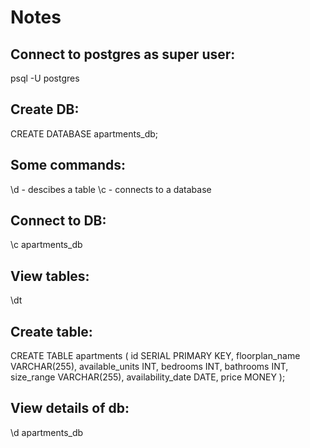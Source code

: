 # Notes


## Connect to postgres as super user:
psql -U postgres

## Create DB:
CREATE DATABASE apartments_db;

## Some commands:
\d - descibes a table
\c - connects to a database

## Connect to DB:
\c apartments_db

## View tables:
\dt

## Create table:
CREATE TABLE apartments (
    id SERIAL PRIMARY KEY,
    floorplan_name VARCHAR(255),
    available_units INT,
    bedrooms INT,
    bathrooms INT,
    size_range VARCHAR(255),
    availability_date DATE,
    price MONEY
);


## View details of db:
\d apartments_db
